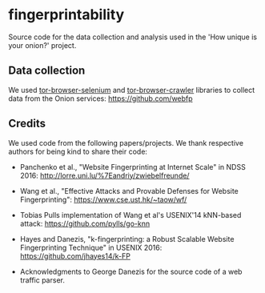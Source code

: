 # fingerprintability
Source code for the data collection and analysis used in the 'How unique is your onion?' project.


## Data collection
We used [tor-browser-selenium](https://github.com/webfp/tor-browser-selenium) and [tor-browser-crawler](https://github.com/webfp/tor-browser-crawler) libraries to collect data from the Onion services:
https://github.com/webfp

## Credits
We used code from the following papers/projects. We thank respective authors for being kind to share their code:

* Panchenko et al., "Website Fingerprinting at Internet Scale" in NDSS
2016: http://lorre.uni.lu/%7Eandriy/zwiebelfreunde/

* Wang et al., "Effective Attacks and Provable Defenses for Website
Fingerprinting": https://www.cse.ust.hk/~taow/wf/

* Tobias Pulls implementation of Wang et al's USENIX'14 kNN-based
attack: https://github.com/pylls/go-knn

* Hayes and Danezis, "k-fingerprinting: a Robust Scalable Website
Fingerprinting Technique" in USENIX 2016: https://github.com/jhayes14/k-FP

* Acknowledgments to George Danezis for the source code of a web traffic
parser.
